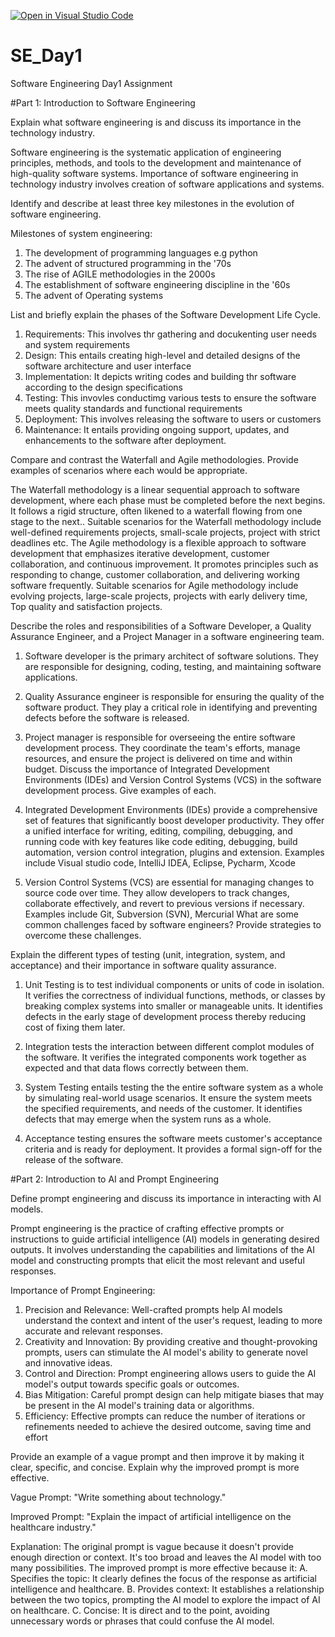 [![Open in Visual Studio Code](https://classroom.github.com/assets/open-in-vscode-2e0aaae1b6195c2367325f4f02e2d04e9abb55f0b24a779b69b11b9e10269abc.svg)](https://classroom.github.com/online_ide?assignment_repo_id=15709793&assignment_repo_type=AssignmentRepo)
# SE_Day1
Software Engineering Day1 Assignment

#Part 1: Introduction to Software Engineering

Explain what software engineering is and discuss its importance in the technology industry.

Software engineering is the systematic application of engineering principles, methods, and tools to the development and maintenance of high-quality software systems.
Importance of software engineering in technology industry involves creation of software applications and systems.

Identify and describe at least three key milestones in the evolution of software engineering.

Milestones of system engineering:
1. The development of programming languages e.g python
2. The advent of structured programming in the '70s
3. The rise of AGILE methodologies in the 2000s
4. The establishment of software engineering discipline in the '60s
5. The advent of Operating systems

List and briefly explain the phases of the Software Development Life Cycle.

1. Requirements: This involves thr gathering and docukenting user needs and system requirements 
2. Design: This entails creating high-level and detailed designs of the software architecture and user interface 
3. Implementation: It depicts writing codes and building thr software according to the design specifications 
4. Testing: This invovles conductimg various tests to ensure the software meets quality standards and functional requirements 
5. Deployment:  This involves releasing the software to users or customers 
6. Maintenance: It entails providing ongoing support, updates, and enhancements to the software after deployment.


Compare and contrast the Waterfall and Agile methodologies. Provide examples of scenarios where each would be appropriate.

 The Waterfall methodology is a linear sequential approach to software development, where each phase must be completed before the next begins. It follows a rigid structure, often likened to a waterfall flowing from one stage to the next.. Suitable scenarios for the Waterfall methodology include well-defined requirements projects, small-scale projects, project with strict deadlines etc. 
The Agile methodology is a flexible approach to software development that emphasizes iterative development, customer collaboration, and continuous improvement. It promotes principles such as responding to change, customer collaboration, and delivering working software frequently. Suitable scenarios for Agile methodology include evolving projects, large-scale projects, projects with early delivery time, Top quality and satisfaction projects.

Describe the roles and responsibilities of a Software Developer, a Quality Assurance Engineer, and a Project Manager in a software engineering team.

1. Software developer is the primary architect of software solutions. They are responsible for designing, coding, testing, and maintaining software applications.
2. Quality Assurance engineer is responsible for ensuring the quality of the software product. They play a critical role in identifying and preventing defects before the software is released.
3. Project manager is responsible for overseeing the entire software development process. They coordinate the team's efforts, manage resources, and ensure the project is delivered on time and within budget.
Discuss the importance of Integrated Development Environments (IDEs) and Version Control Systems (VCS) in the software development process. Give examples of each.

1. Integrated Development Environments (IDEs) provide a comprehensive set of features that significantly boost developer productivity. They offer a unified interface for writing, editing, compiling, debugging, and running code with key features like code editing, debugging, build automation, version control integration, plugins and extension. Examples include Visual studio code, IntelliJ IDEA, Eclipse, Pycharm, Xcode
2. Version Control Systems (VCS) are essential for managing changes to source code over time. They allow developers to track changes, collaborate effectively, and revert to previous versions if necessary. Examples include Git, Subversion (SVN), Mercurial 
What are some common challenges faced by software engineers? Provide strategies to overcome these challenges.


Explain the different types of testing (unit, integration, system, and acceptance) and their importance in software quality assurance.
1. Unit Testing is to test individual components or units of code in isolation. It verifies the correctness of individual functions, methods, or classes by breaking complex systems into smaller or manageable units. It identifies defects in the early stage of development process thereby reducing cost of fixing them later.
2. Integration tests the interaction between different complot modules of the software. It verifies the integrated components work together as expected and that data flows correctly between them.
3. System Testing entails testing the the entire software system as a whole by simulating real-world usage scenarios. It ensure the system  meets the specified requirements,  and needs of the customer. It identifies defects that may emerge when the system runs as a whole.

4. Acceptance testing ensures the software meets customer's acceptance criteria and is ready for deployment. It provides a formal sign-off for the release of the software.




#Part 2: Introduction to AI and Prompt Engineering


Define prompt engineering and discuss its importance in interacting with AI models.

Prompt engineering is the practice of crafting effective prompts or instructions to guide artificial intelligence (AI) models in generating desired outputs. It involves understanding the capabilities and limitations of the AI model and constructing prompts that elicit the most relevant and useful responses.

Importance of Prompt Engineering:
1. Precision and Relevance: Well-crafted prompts help AI models understand the context and intent of the user's request, leading to more accurate and relevant responses.
2. Creativity and Innovation: By providing creative and thought-provoking prompts, users can stimulate the AI model's ability to generate novel and innovative ideas.
3. Control and Direction: Prompt engineering allows users to guide the AI model's output towards specific goals or outcomes.
4. Bias Mitigation: Careful prompt design can help mitigate biases that may be present in the AI model's training data or algorithms.
5. Efficiency: Effective prompts can reduce the number of iterations or refinements needed to achieve the desired outcome, saving time and effort

Provide an example of a vague prompt and then improve it by making it clear, specific, and concise. Explain why the improved prompt is more effective.


Vague Prompt: "Write something about technology."

Improved Prompt: "Explain the impact of artificial intelligence on the healthcare industry."

Explanation:
The original prompt is vague because it doesn't provide enough direction or context. It's too broad and leaves the AI model with too many possibilities. The improved prompt is more effective because it:
A. Specifies the topic: It clearly defines the focus of the response as artificial intelligence and healthcare.
B. Provides context: It establishes a relationship between the two topics, prompting the AI model to explore the impact of AI on healthcare.
C. Concise: It is direct and to the point, avoiding unnecessary words or phrases that could confuse the AI model.
